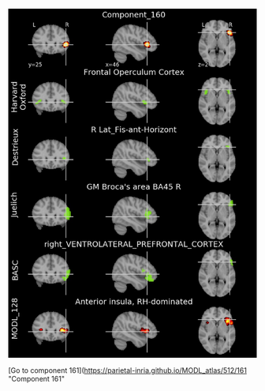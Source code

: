 


![160](preliminary/160.jpg "Component 160")

[Go to component 161](https://parietal-inria.github.io/MODL_atlas/512/161 "Component 161"
